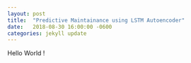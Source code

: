 ```yaml
---
layout: post
title:  "Predictive Maintainance using LSTM Autoencoder"
date:   2018-08-30 16:00:00 -0600
categories: jekyll update
---
```


Hello World !